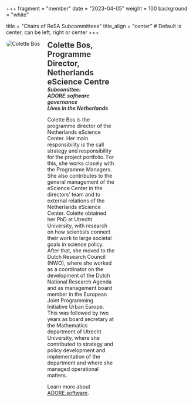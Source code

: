 +++
fragment = "member"
date = "2023-04-05"
weight = 100
background = "white"

title = "Chairs of ReSA Subcommittees"
title_align = "center" # Default is center, can be left, right or center
+++

<div style="display: flex; flex-direction: row; align-items: flex-start; gap: 20px;">
  <div style="flex: 0 0 auto;">
    <img src="/governance/subC/Colette.jpg" alt="Colette Bos" style="max-width: 200px; height: auto; border-radius: 8px;">
  </div>
  <div style="flex: 1 1 auto; text-align: left; max-width: calc(100% - 320px);">
  <h2 style="margin: 0; font-size: 1.5em; color: #333;">Colette Bos, Programme Director, Netherlands eScience Centre</h2>
  <h3 style="margin: 0; font-size: 1em; color: #333;font-style: italic;"> Subcomittee: ADORE.software governance</h3> 
  <h3 style="margin: 0; font-size: 1em; color: #333;font-style: italic;"> Lives in the Netherlands</h3> 

Colette Bos is the programme director of the Netherlands eScience Center. Her main responsibility is the call strategy and responsibility for the project portfolio. For this, she works closely with the Programme Managers. She also contributes to the general management of the eScience Center in the directors’ team and to external relations of the Netherlands eScience Center. Colette obtained her PhD at Utrecht University, with research on how scientists connect their work to large societal goals in science policy. After that, she moved to the Dutch Research Council (NWO), where she worked as a coordinator on the development of the Dutch National Research Agenda and as management board member in the European Joint Programming Initiative Urban Europe. This was followed by two years as board secretary at the Mathematics department of Utrecht University, where she contributed to strategy and policy development and implementation of the department and where she managed operational matters.

Learn more about [ADORE.software](https://adore.software/).

  </div>
</div>